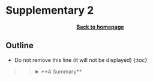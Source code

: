 # Supplementary 2

<p align="center"><b><a href="https://genomicsaotearoa.github.io/Gene_Regulatory_Networks_Simulation_Workshop/">Back to homepage</a></b></p>

## Outline
* Do not remove this line (it will not be displayed)
{:toc}


>><details>
>><summary markdown="span">**A Summary**</summary>
>>{::options parse_block_html="true" /}
>>These are the details of the summary
>> ```bash
>> cd ~
>> mkdir -p /nesi/project/nesi02659/sismonr_workshop/workingdir/$USER
>> ln -s  /nesi/project/nesi02659/sismonr_workshop/workingdir/$USER ~/sism_2021
>> ```
>>{::options parse_block_html="false" /}
>></details>


